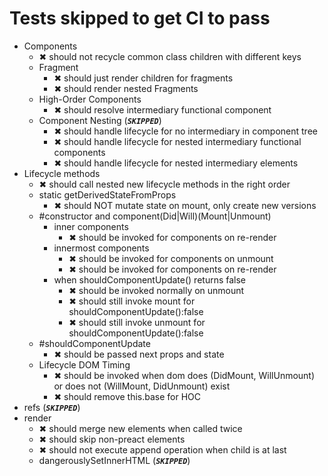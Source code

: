 # Tests skipped to get CI to pass

- Components
	- ✖ should not recycle common class children with different keys
	- Fragment
		- ✖ should just render children for fragments
		- ✖ should render nested Fragments
	- High-Order Components
		- ✖ should resolve intermediary functional component
	- Component Nesting (***`SKIPPED`***)
		- ✖ should handle lifecycle for no intermediary in component tree
		- ✖ should handle lifecycle for nested intermediary functional components
		- ✖ should handle lifecycle for nested intermediary elements
- Lifecycle methods
	- ✖ should call nested new lifecycle methods in the right order
	- static getDerivedStateFromProps
		- ✖ should NOT mutate state on mount, only create new versions
	- \#constructor and component(Did|Will)(Mount|Unmount)
		- inner components
			- ✖ should be invoked for components on re-render
		- innermost components
			- ✖ should be invoked for components on unmount
			- ✖ should be invoked for components on re-render
		- when shouldComponentUpdate() returns false
			- ✖ should be invoked normally on unmount
			- ✖ should still invoke mount for shouldComponentUpdate():false
			- ✖ should still invoke unmount for shouldComponentUpdate():false
	- \#shouldComponentUpdate
		- ✖ should be passed next props and state
	- Lifecycle DOM Timing
		- ✖ should be invoked when dom does (DidMount, WillUnmount) or does not (WillMount, DidUnmount) exist
		- ✖ should remove this.base for HOC
- refs (***`SKIPPED`***)
- render
	- ✖ should merge new elements when called twice
	- ✖ should skip non-preact elements
	- ✖ should not execute append operation when child is at last
	- dangerouslySetInnerHTML (***`SKIPPED`***)

